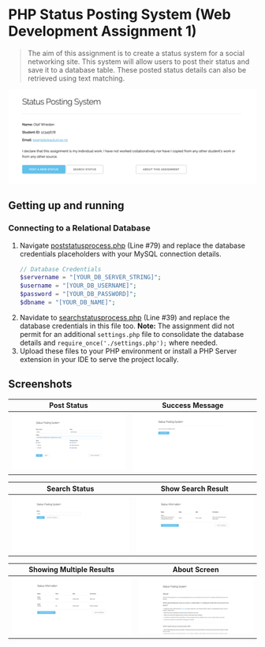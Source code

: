 # PHP Status Posting System (Web Development Assignment 1)

> The aim of this assignment is to create a status system for a social networking site. This system will allow users to post their status and save it to a database table. These posted status details can also be retrieved using text matching.

![Home](images/home.png)

## Getting up and running

### Connecting to a Relational Database

1. Navigate [poststatusprocess.php](/poststatusprocess.php#L79) (Line #79) and replace the database credentials placeholders with your MySQL connection details.
   ```php
   // Database Credentials
   $servername = "[YOUR_DB_SERVER_STRING]";
   $username = "[YOUR_DB_USERNAME]";
   $password = "[YOUR_DB_PASSWORD]";
   $dbname = "[YOUR_DB_NAME]";
   ```
2. Navidate to [searchstatusprocess.php](/searchstatusprocess.php#L39) (Line #39) and replace the database credentials in this file too. **Note:** The assignment did not permit for an additional `settings.php` file to consolidate the database details and `require_once('./settings.php');` where needed.
3. Upload these files to your PHP environment or install a PHP Server extension in your IDE to serve the project locally.

## Screenshots

|      Post Status      |     Success Message      |
| :-------------------: | :----------------------: |
| ![](/images/post.png) | ![](/images/success.png) |

|      Search Status      |       Show Search Result       |
| :---------------------: | :----------------------------: |
| ![](/images/search.png) | ![](/images/table-display.png) |

|     Showing Multiple Results      |      About Screen      |
| :-------------------------------: | :--------------------: |
| ![](/images/multiple-results.png) | ![](/images/about.png) |
